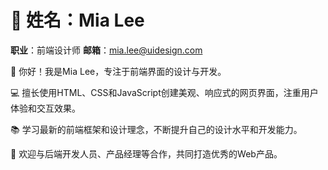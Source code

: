 # 👤 姓名：Mia Lee
**职业**：前端设计师
**邮箱**：mia.lee@uidesign.com

👋 你好！我是Mia Lee，专注于前端界面的设计与开发。

💻 擅长使用HTML、CSS和JavaScript创建美观、响应式的网页界面，注重用户体验和交互效果。

📚 学习最新的前端框架和设计理念，不断提升自己的设计水平和开发能力。

🤝 欢迎与后端开发人员、产品经理等合作，共同打造优秀的Web产品。
